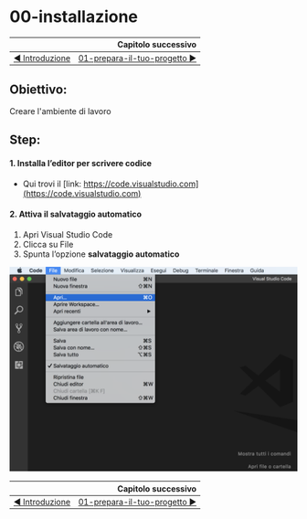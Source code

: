 # 00-installazione

|                                                           | Capitolo successivo                                            |
| :-------------------------------------------------------- | -------------------------------------------------------------: |
| [◀︎ Introduzione](https://github.com/lykkechen/work-pop/) | [01-prepara-il-tuo-progetto ▶︎](../01-prepara-il-tuo-progetto) |

## Obiettivo: 
Creare l'ambiente di lavoro

## Step:

#### 1. Installa l’editor per scrivere codice
* Qui trovi il [link: https://code.visualstudio.com](https://code.visualstudio.com)
  
#### 2. Attiva il salvataggio automatico
1. Apri Visual Studio Code 
2. Clicca su File 
3. Spunta l’opzione **salvataggio automatico**

<kbd>![apri-progetto](../assets/apri-progetto.png)</kbd>

|                                                           | Capitolo successivo                                            |
| :-------------------------------------------------------- | -------------------------------------------------------------: |
| [◀︎ Introduzione](https://github.com/lykkechen/work-pop/) | [01-prepara-il-tuo-progetto ▶︎](../01-prepara-il-tuo-progetto) |